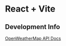# React + Vite

## Development Info

[OpenWeatherMap API Docs](https://openweathermap.org/api/one-call-3)
